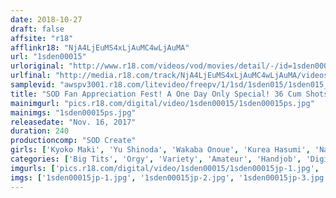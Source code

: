 ```yaml
---
date: 2018-10-27
draft: false
affsite: "r18"
afflinkr18: "NjA4LjEuMS4xLjAuMC4wLjAuMA"
url: "1sden00015"
urloriginal: "http://www.r18.com/videos/vod/movies/detail/-/id=1sden00015"
urlfinal: "http://media.r18.com/track/NjA4LjEuMS4xLjAuMC4wLjAuMA/videos/vod/movies/detail/-/id=1sden00015"
samplevid: "awspv3001.r18.com/litevideo/freepv/1/1sd/1sden015/1sden015_dmb_w.mp4"
title: "SOD Fan Appreciation Fest! A One Day Only Special! 36 Cum Shots! A Titty Pub With Big Titty Actresses With F Cup Titties And Over That You Get To Fuck (30 Amateur Male Participants)"
mainimgurl: "pics.r18.com/digital/video/1sden00015/1sden00015ps.jpg"
mainimgs: "1sden00015ps.jpg"
releasedate: "Nov. 16, 2017"
duration: 240
productioncomp: "SOD Create"
girls: ['Kyoko Maki', 'Yu Shinoda', 'Wakaba Onoue', 'Kurea Hasumi', 'Nagomi', 'Arisa Hanyu', 'Mio Kimishima']
categories: ['Big Tits', 'Orgy', 'Variety', 'Amateur', 'Handjob', 'Digital Mosaic', 'Over 4 Hours', 'Hi-Def', 'Special 7 studios SALE']
imgurls: ['pics.r18.com/digital/video/1sden00015/1sden00015jp-1.jpg', 'pics.r18.com/digital/video/1sden00015/1sden00015jp-2.jpg', 'pics.r18.com/digital/video/1sden00015/1sden00015jp-3.jpg', 'pics.r18.com/digital/video/1sden00015/1sden00015jp-4.jpg', 'pics.r18.com/digital/video/1sden00015/1sden00015jp-5.jpg', 'pics.r18.com/digital/video/1sden00015/1sden00015jp-6.jpg', 'pics.r18.com/digital/video/1sden00015/1sden00015jp-7.jpg', 'pics.r18.com/digital/video/1sden00015/1sden00015jp-8.jpg', 'pics.r18.com/digital/video/1sden00015/1sden00015jp-9.jpg', 'pics.r18.com/digital/video/1sden00015/1sden00015jp-10.jpg', 'pics.r18.com/digital/video/1sden00015/1sden00015jp-11.jpg', 'pics.r18.com/digital/video/1sden00015/1sden00015jp-12.jpg', 'pics.r18.com/digital/video/1sden00015/1sden00015jp-13.jpg', 'pics.r18.com/digital/video/1sden00015/1sden00015jp-14.jpg', 'pics.r18.com/digital/video/1sden00015/1sden00015jp-15.jpg', 'pics.r18.com/digital/video/1sden00015/1sden00015jp-16.jpg', 'pics.r18.com/digital/video/1sden00015/1sden00015jp-17.jpg', 'pics.r18.com/digital/video/1sden00015/1sden00015jp-18.jpg', 'pics.r18.com/digital/video/1sden00015/1sden00015jp-19.jpg', 'pics.r18.com/digital/video/1sden00015/1sden00015jp-20.jpg']
imgs: ['1sden00015jp-1.jpg', '1sden00015jp-2.jpg', '1sden00015jp-3.jpg', '1sden00015jp-4.jpg', '1sden00015jp-5.jpg', '1sden00015jp-6.jpg', '1sden00015jp-7.jpg', '1sden00015jp-8.jpg', '1sden00015jp-9.jpg', '1sden00015jp-10.jpg', '1sden00015jp-11.jpg', '1sden00015jp-12.jpg', '1sden00015jp-13.jpg', '1sden00015jp-14.jpg', '1sden00015jp-15.jpg', '1sden00015jp-16.jpg', '1sden00015jp-17.jpg', '1sden00015jp-18.jpg', '1sden00015jp-19.jpg', '1sden00015jp-20.jpg']
---
```


